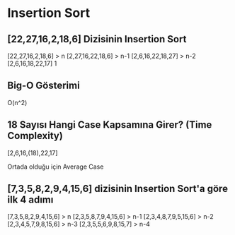 # Insertion Sort 

## [22,27,16,2,18,6] Dizisinin Insertion Sort

[22,27,16,2,18,6] > n
[2,27,16,22,18,6] > n-1
[2,6,16,22,18,27] > n-2
[2,6,16,18,22,17] 1

## Big-O Gösterimi 

O(n^2)

## 18 Sayısı Hangi Case Kapsamına Girer? (Time Complexity)

[2,6,16,(18),22,17]

Ortada olduğu için Average Case

## [7,3,5,8,2,9,4,15,6] dizisinin Insertion Sort'a göre ilk 4 adımı

[7,3,5,8,2,9,4,15,6] > n
[2,3,5,8,7,9,4,15,6] > n-1
[2,3,4,8,7,9,5,15,6] > n-2
[2,3,4,5,7,9,8,15,6] > n-3
[2,3,5,5,6,9,8,15,7] > n-4